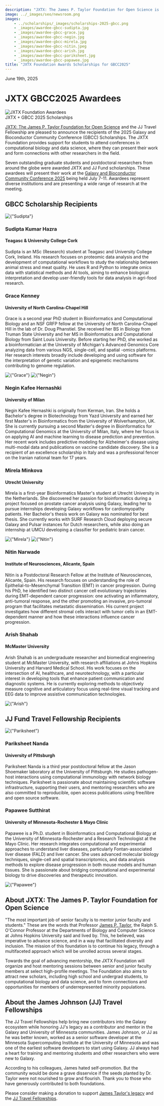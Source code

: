 ```yaml
---
description: "JXTX: The James P. Taylor Foundation for Open Science is pleased to announce the 2025 GBCC scholarship recipients."
image: ../_images/seo/newsroom.png
images:
    - ../scholarships/_images/scholarships-2025-gbcc.png
    - _images/awardee-gbcc-sudipta.jpg
    - _images/awardee-gbcc-grace.jpg
    - _images/awardee-gbcc-negin.jpg
    - _images/awardee-gbcc-mirela.jpg
    - _images/awardee-gbcc-nitin.jpeg
    - _images/awardee-gbcc-arish.jpg
    - _images/awardee-gbcc-pariksheet.jpg
    - _images/awardee-gbcc-papawee.jpg
title: "JXTX Foundation Awards Scholarships for GBCC2025"
---
```


<Date>June 19th, 2025</Date>

# JXTX GBCC2025 Awardees

<Image alt="JXTX Foundation Awardees" image={props.images[0]} />

<Figcaption>JXTX + GBCC 2025 Scholarships</Figcaption>

[JXTX: The James P. Taylor Foundation for Open Science][1] and the JJ Travel Fellowship are pleased to announce the recipients of the 2025 Galaxy and Bioconductor Community Conference (GBCC) Scholarships. The JXTX Foundation provides support for students to attend conferences in computational biology and data science, where they can present their work and form connections with other researchers in the field.

Seven outstanding graduate students and postdoctoral researchers from around the globe were awarded JXTX and JJ Fund scholarships. These awardees will present their work at the [Galaxy and Bioconductor Community Conference 2025][2] being held July 7-11. Awardees represent diverse institutions and are presenting a wide range of research at the meeting.

## GBCC Scholarship Recipients

<Awardees>
<GridUnus>

<Awardee>
<Image alt={"Sudipta"} image={props.images[1]} />
<AwardeeContent>
<h3>Sudipta Kumar Hazra</h3>
<h4>Teagasc & University College Cork</h4>

Sudipta is an MSc (Research) student at Teagasc and University College Cork, Ireland. His research focuses on proteomic data analysis and the development of computational workflows to study the relationship between animal stress and meat quality. He uses R and Python to integrate omics data with statistical methods and AI tools, aiming to enhance biological interpretation and develop user-friendly tools for data analysis in agri-food research.

</AwardeeContent>
</Awardee>

<Awardee>
<AwardeeContent>
<h3>Grace Kenney</h3>
<h4>University of North Carolina-Chapel Hill</h4>

Grace is a second year PhD student in Bioinformatics and Computational Biology and an NSF GRFP fellow at the University of North Carolina-Chapel Hill in the lab of Dr. Doug Phanstiel. She received her BS in Biology from Truman State University and her MS in Bioinformatics and Computational Biology from Saint Louis University. Before starting her PhD, she worked as a bioinformatician at the University of Michigan's Advanced Genomics Core analyzing data from various NGS, single-cell, and spatial -omics platforms. Her research interests broadly include developing and using software for the interpretation of genetic variation and epigenetic mechanisms contributing to genome regulation.

</AwardeeContent>
<Image alt={"Grace"} image={props.images[2]} />
</Awardee>

<Awardee>
<Image alt={"Negin"} image={props.images[3]} />
<AwardeeContent>
<h3>Negin Kafee Hernashki</h3>
<h4>University of Milan</h4>

Negin Kafee Hernashki is originally from Kerman, Iran. She holds a Bachelor's degree in Biotechnology from Yazd University and earned her first Master's in Bioinformatics from the University of Wolverhampton, UK. She is currently pursuing a second Master's degree in Bioinformatics for Computational Genomics at the University of Milan, Italy, where her focus is on applying AI and machine learning to disease prediction and prevention. Her recent work includes predictive modeling for Alzheimer's disease using multi-modal data and publications on vaccine candidate discovery. She is a recipient of an excellence scholarship in Italy and was a professional fencer on the Iranian national team for 17 years.

</AwardeeContent>
</Awardee>

<Awardee>
<AwardeeContent>
<h3>Mirela Minkova</h3>
<h4>Utrecht University</h4>

Mirela is a first-year Bioinformatics Master's student at Utrecht University in the Netherlands. She discovered her passion for bioinformatics during a project focused on prostate cancer analysis using Galaxy, leading her to pursue internships developing Galaxy workflows for cardiomyopathy patients. Her Bachelor's thesis work on Galaxy was nominated for best thesis. She currently works with SURF Research Cloud deploying secure Galaxy and Pulsar instances for Dutch researchers, while also doing an internship at UMCU developing a classifier for pediatric brain cancer.

</AwardeeContent>
<Image alt={"Mirela"} image={props.images[4]} />
</Awardee>

<Awardee>
<Image alt={"Nitin"} image={props.images[5]} />
<AwardeeContent>
<h3>Nitin Narwade</h3>
<h4>Institute of Neurosciences, Alicante, Spain</h4>

Nitin is a Postdoctoral Research Fellow at the Institute of Neurosciences, Alicante, Spain. His research focuses on understanding the role of Epithelial-to-Mesenchymal Transition (EMT) in cancer progression. During his PhD, he identified two distinct cancer cell evolutionary trajectories during EMT-dependent cancer progression: one activating an inflammatory, anti-tumoral response, and the other promoting an invasive, pro-tumoral program that facilitates metastatic dissemination. His current project investigates how different stromal cells interact with tumor cells in an EMT-dependent manner and how these interactions influence cancer progression.

</AwardeeContent>
</Awardee>

<Awardee>
<AwardeeContent>
<h3>Arish Shahab</h3>
<h4>McMaster University</h4>

Arish Shahab is an undergraduate researcher and biomedical engineering student at McMaster University, with research affiliations at Johns Hopkins University and Harvard Medical School. His work focuses on the intersection of AI, healthcare, and neurotechnology, with a particular interest in developing tools that enhance patient communication and diagnostic systems. He is currently exploring methods to objectively measure cognitive and articulatory focus using real-time visual tracking and EEG data to improve assistive communication technologies.

</AwardeeContent>
<Image alt={"Arish"} image={props.images[6]} />
</Awardee>

</GridUnus>
</Awardees>

## JJ Fund Travel Fellowship Recipients

<Awardees>
<GridUnus>

<Awardee>
<Image alt={"Pariksheet"} image={props.images[7]} />
<AwardeeContent>
<h3>Pariksheet Nanda</h3>
<h4>University of Pittsburgh</h4>

Pariksheet Nanda is a third year postdoctoral fellow at the Jason Shoemaker laboratory at the University of Pittsburgh. He studies pathogen-host interactions using computational immunology with network biology techniques. Pariksheet is passionate about maintaining scientific software infrastructure, supporting their users, and mentoring researchers who are also committed to reproducible, open access publications using free/libre and open source software.

</AwardeeContent>
</Awardee>

<Awardee>
<AwardeeContent>
<h3>Papawee Sutthirat</h3>
<h4>University of Minnesota-Rochester & Mayo Clinic</h4>

Papawee is a Ph.D. student in Bioinformatics and Computational Biology at the University of Minnesota-Rochester and a Research Technologist at the Mayo Clinic. Her research integrates computational and experimental approaches to understand liver diseases, particularly Fontan-associated liver disease (FALD) and liver cancer. She uses advanced molecular biology techniques, single-cell and spatial transcriptomics, and data analysis methods to explore disease progression in both mouse models and human tissues. She is passionate about bridging computational and experimental biology to drive discoveries and therapeutic innovation.

</AwardeeContent>
<Image alt={"Papawee"} image={props.images[8]} />
</Awardee>

</GridUnus>
</Awardees>

## About JXTX: The James P. Taylor Foundation for Open Science

"The most important job of senior faculty is to mentor junior faculty and students." These are the words that Professor [James P. Taylor][3], the Ralph S. O'Connor Professor at the Departments of Biology and Computer Science at Johns Hopkins University said and lived by. This, he believed, was imperative to advance science, and in a way that facilitated diversity and inclusion. The mission of this foundation is to continue his legacy, through a multifaceted approach which will be unrolled across several stages.

Towards the goal of advancing mentorship, the JXTX Foundation will organize and host mentoring sessions between senior and junior faculty members at select high-profile meetings. The Foundation also aims to attract new scholars, including high school and undergrad students, to computational biology and data science, and to form connections and opportunities for members of underrepresented minority populations.

## About the James Johnson (JJ) Travel Fellowships

The JJ Travel Fellowships help bring new contributors into the Galaxy ecosystem while honoring JJ's legacy as a contributor and mentor in the Galaxy and University of Minnesota communities. James Johnson, or JJ as he was better known, worked as a senior software developer at the Minnesota Supercomputing Institute at the University of Minnesota and was one of the earliest software developers to start using Galaxy. JJ always had a heart for training and mentoring students and other researchers who were new to Galaxy.

According to his colleagues, James hated self-promotion. But the community would be done a grave disservice if the seeds planted by Dr. Taylor were not nourished to grow and flourish. Thank you to those who have generously contributed to both foundations.

Please consider making a donation to support [James Taylor's legacy][4] and the [JJ Travel Fellowships][5].

[1]: /about
[2]: https://gbcc2025.org
[3]: https://galaxyproject.org/jxtx/
[4]: /donate
[5]: /scholarships/jj-fund